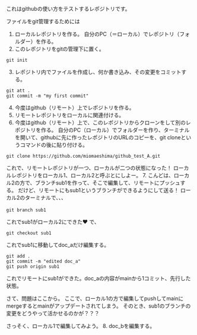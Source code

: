 これはgithubの使い方をテストするレポジトリです。

ファイルをgit管理するためには

1. ローカルレポジトリを作る。
自分のPC（＝ローカル）でレポジトリ（フォルダー）を作る。
2.  このレポジトリをgitの管理下に置く。
```
git init
```
3.  レポジトリ内でファイルを作成し、何か書き込み、その変更をコミットする。
```
git att .
git commit -m "my first commit"
```
4. 今度はgithub（リモート）上でレポジトリを作る。
5. リモートレポジトリをローカルに関連付ける。
6. 今度はgithub（リモート）上で、このレポジトリからクローンをして別のレポジトリを作る。
自分のPC（ローカル）でフォルダーを作り、ターミナルを開いて、githubに先に作ったレポジトリのURLのコピーを、git cloneというコマンドの後に貼り付ける。
```
git clone https://github.com/miomaeshima/github_test_A.git
```
これで、リモートレポジトリが一つ、ローカルが二つの状態になった！
ローカルレポジトリをローカル1、ローカル2と呼ぶとにしよー。
7. こんどは、ローカル2の方で、ブランチsub1を作って、そこで編集して、リモートにプッシュする。
だけど、リモートにもsub1というブランチができるようにして送る！
ローカル2のターミナルで、、、
```
git branch sub1　
```
これでsub1がローカル2にできた❤
で、
```
git checkout sub1
```
これでsub1に移動してdoc_aだけ編集する。
```
git add .
git commit -m "edited doc_a"
git push origin sub1
```
これでリモートにsub1ができた。doc_aの内容がmainから1コミット、先行した状態。

さて、問題はここから。
ここで、ローカル1の方で編集してpushしてmainにmergeするとmainがアップデートされてしまう。
そのとき、sub1のブランチの変更をどうやって活かせるのかが？？？

さっそく、ローカル1で編集してみよう。
8. doc_bを編集する。







